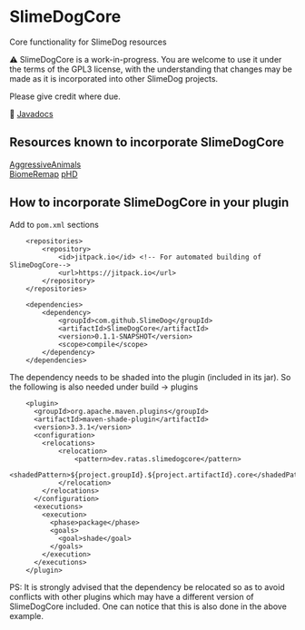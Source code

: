 # SlimeDogCore
Core functionality for SlimeDog resources

⚠️ SlimeDogCore is a work-in-progress.
You are welcome to use it under the terms of the GPL3 license,
with the understanding that changes may be made as it is incorporated into other SlimeDog projects.

Please give credit where due.

📜 [Javadocs](https://blackdog.straight8.com/minecraft/SlimeDogCore/javadocs/)

## Resources known to incorporate SlimeDogCore
[AggressiveAnimals](https://github.com/SlimeDog/AggressiveAnimals/) <br>
[BiomeRemap](https://github.com/SlimeDog/BiomeRemap/)
[pHD](https://github.com/SlimeDog/pHD/)

## How to incorporate SlimeDogCore in your plugin
Add to `pom.xml` sections
```
    <repositories>
        <repository>
            <id>jitpack.io</id> <!-- For automated building of SlimeDogCore-->
            <url>https://jitpack.io</url>
        </repository>
    </repositories>
    
    <dependencies>
        <dependency>
            <groupId>com.github.SlimeDog</groupId>
            <artifactId>SlimeDogCore</artifactId>
            <version>0.1.1-SNAPSHOT</version>
            <scope>compile</scope>
        </dependency>
    </dependencies>
```
The dependency needs to be shaded into the plugin (included in its jar).
So the following is also needed under build -> plugins
```
    <plugin>
      <groupId>org.apache.maven.plugins</groupId>
      <artifactId>maven-shade-plugin</artifactId>
      <version>3.3.1</version>
      <configuration>
        <relocations>
            <relocation>
                <pattern>dev.ratas.slimedogcore</pattern>
                <shadedPattern>${project.groupId}.${project.artifactId}.core</shadedPattern>
            </relocation>
        </relocations>
      </configuration>
      <executions>
        <execution>
          <phase>package</phase>
          <goals>
            <goal>shade</goal>
          </goals>
        </execution>
      </executions>
    </plugin>
```
PS: It is strongly advised that the dependency be relocated so as to avoid conflicts with other plugins which may have a different version of SlimeDogCore included. One can notice that this is also done in the above example.
